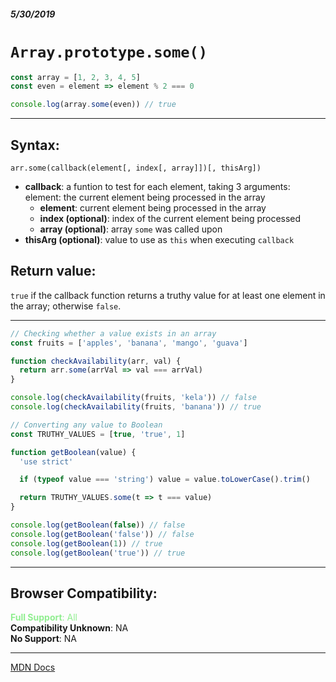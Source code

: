 ##### 5/30/2019
# `Array.prototype.some()`

```js
const array = [1, 2, 3, 4, 5]
const even = element => element % 2 === 0

console.log(array.some(even)) // true
```

---

## Syntax:
`arr.some(callback(element[, index[, array]])[, thisArg])`

* **callback**: a funtion to test for each element, taking 3 arguments:
  element: the current element being processed in the array
  * **element**: current element being processed in the array
  * **index (optional)**: index of the current element being processed
  * **array (optional)**: array `some` was called upon
* **thisArg (optional)**: value to use as `this` when executing `callback` 

## Return value:
`true` if the callback function returns a truthy value for at least one element in the array; otherwise `false`.

---

```js
// Checking whether a value exists in an array
const fruits = ['apples', 'banana', 'mango', 'guava']

function checkAvailability(arr, val) {
  return arr.some(arrVal => val === arrVal)
}

console.log(checkAvailability(fruits, 'kela')) // false
console.log(checkAvailability(fruits, 'banana')) // true

// Converting any value to Boolean
const TRUTHY_VALUES = [true, 'true', 1]

function getBoolean(value) {
  'use strict'

  if (typeof value === 'string') value = value.toLowerCase().trim()

  return TRUTHY_VALUES.some(t => t === value)
}

console.log(getBoolean(false)) // false
console.log(getBoolean('false')) // false
console.log(getBoolean(1)) // true
console.log(getBoolean('true')) // true
```

---

## Browser Compatibility:
<span style="color: lightgreen">**Full Support**: All</span>  
**Compatibility Unknown**: NA  
**No Support**: NA

---

[MDN Docs](https://developer.mozilla.org/en-US/docs/Web/JavaScript/Reference/Global_Objects/Array/some)